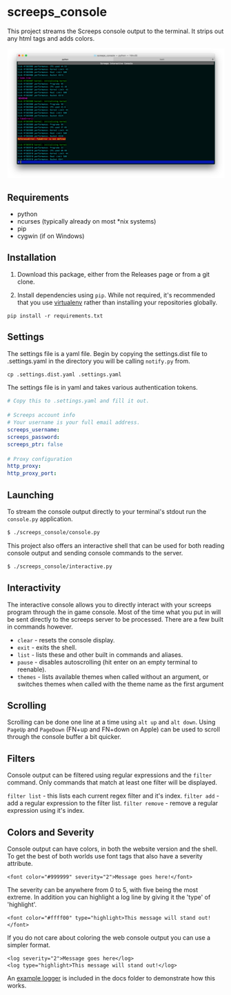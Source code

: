 # screeps_console

This project streams the Screeps console output to the terminal. It strips out
any html tags and adds colors.

![Screeps Interactive Console](docs/screenshot.png?raw=true "Screeps Interactive Console")


## Requirements

* python
* ncurses (typically already on most \*nix systems)
* pip
* cygwin (if on Windows)


## Installation

1. Download this package, either from the Releases page or from a git clone.

2. Install dependencies using `pip`. While not required, it's recommended that
   you use [virtualenv](http://www.bogotobogo.com/python/python_virtualenv_virtualenvwrapper.php)
   rather than installing your repositories globally.

```
pip install -r requirements.txt
```


## Settings

The settings file is a yaml file. Begin by copying the settings.dist file to
.settings.yaml in the directory you will be calling `notify.py` from.

```
cp .settings.dist.yaml .settings.yaml
```

The settings file is in yaml and takes various authentication tokens.

```yaml
# Copy this to .settings.yaml and fill it out.

# Screeps account info
# Your username is your full email address.
screeps_username:
screeps_password:
screeps_ptr: false

# Proxy configuration
http_proxy:
http_proxy_port:
```


## Launching

To stream the console output directly to your terminal's stdout run the
`console.py` application.

```bash
$ ./screeps_console/console.py
```

This project also offers an interactive shell that can be used for both reading
console output and sending console commands to the server.

```bash
$ ./screeps_console/interactive.py
```


## Interactivity

The interactive console allows you to directly interact with your screeps
program through the in game console. Most of the time what you put in will be
sent directly to the screeps server to be processed. There are a few built in
commands however.

* `clear` - resets the console display.
* `exit` - exits the shell.
* `list` - lists these and other built in commands and aliases.
* `pause` - disables autoscrolling (hit enter on an empty terminal to reenable).
* `themes` - lists available themes when called without an argument, or switches
  themes when called with the theme name as the first argument


## Scrolling

Scrolling can be done one line at a time using `alt up` and `alt down`. Using
`PageUp` and `PageDown` (FN+up and FN+down on Apple) can be used to scroll
through the console buffer a bit quicker.


## Filters

Console output can be filtered using regular expressions and the `filter`
command. Only commands that match at least one filter will be displayed.

`filter list` - this lists each current regex filter and it's index.
`filter add` - add a regular expression to the filter list.
`filter remove` - remove a regular expression using it's index.


## Colors and Severity

Console output can have colors, in both the website version and the shell. To
get the best of both worlds use font tags that also have a severity attribute.

```
<font color="#999999" severity="2">Message goes here!</font>
```

The severity can be anywhere from 0 to 5, with five being the most extreme. In
addition you can highlight a log line by giving it the 'type' of 'highlight'.

```
<font color="#ffff00" type="highlight>This message will stand out!</font>
```

If you do not care about coloring the web console output you can use a simpler
format.

```
<log severity="2">Message goes here</log>
<log type="highlight>This message will stand out!</log>
```

An [example logger](docs/ExampleLogger.js) is included in the docs folder to
demonstrate how this works.
